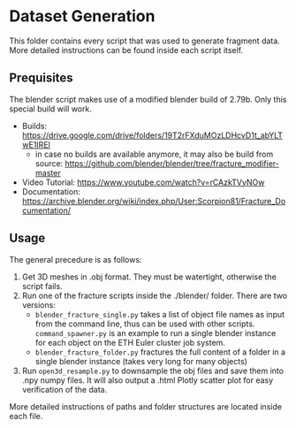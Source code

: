 # Dataset Generation

This folder contains every script that was used to generate fragment data.
More detailed instructions can be found inside each script itself.

## Prequisites

The blender script makes use of a modified blender build of 2.79b. Only this special build will work.
- Builds: https://drive.google.com/drive/folders/19T2rFXduMOzLDHcvD1t_abYLTwE1IREl
    - in case no builds are available anymore, it may also be build from source: https://github.com/blender/blender/tree/fracture_modifier-master
- Video Tutorial: https://www.youtube.com/watch?v=rCAzkTVyNOw
- Documentation: https://archive.blender.org/wiki/index.php/User:Scorpion81/Fracture_Documentation/

## Usage

The general precedure is as follows:

1. Get 3D meshes in .obj format. They must be watertight, otherwise the script fails.
2. Run one of the fracture scripts inside the ./blender/ folder. There are two versions:
    - `blender_fracture_single.py` takes a list of object file names as input from the command line, thus can be used with other scripts. `command_spawner.py` is an example to run a single blender instance for each object on the ETH Euler cluster job system.
    - `blender_fracture_folder.py` fractures the full content of a folder in a single blender instance (takes very long for many objects)
3. Run `open3d_resample.py` to downsample the obj files and save them into .npy numpy files. It will also output a .html Plotly scatter plot for easy verification of the data.

More detailed instructions of paths and folder structures are located inside each file.
